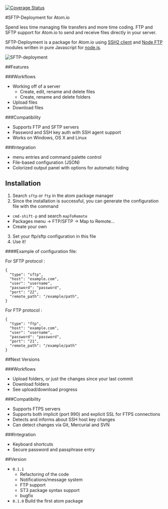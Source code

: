 [![Coverage Status](https://img.shields.io/coveralls/amoussard/sftp-deployment.svg)](https://coveralls.io/r/amoussard/sftp-deployment)

#SFTP-Deployment for Atom.io

Spend less time managing file transfers and more time coding. FTP and SFTP support for Atom.io to send and receive files directly in your server.

SFTP-Deployment is a package for Atom.io using [SSH2 client](https://github.com/mscdex/ssh2) and [Node FTP](https://github.com/mscdex/node-ftp) modules written in pure Javascript for [node.js](http://nodejs.org/).

![SFTP-deployment](https://atom.io/assets/packages-d6c259ff67b995961012620be1e26678.gif "SFTP-deployment")

##Features

###Workflows
* Working off of a server
  * Create, edit, rename and delete files
  * Create, rename and delete folders
* Upload files
* Download files

###Compatibility
* Supports FTP and SFTP servers
* Password and SSH key auth with SSH agent support
* Works on Windows, OS X and Linux

###Integration
* menu entries and command palette control
* File-based configuration (JSON)
* Colorized output panel with options for automatic hiding

## Installation

1. Search `sftp` or `ftp` in the atom package manager
2. Since the installation is successful, you can generate the configuration file with the command
  * `cmd-shift-p` and search `mapToRemote`
  * Packages menu -> FTP/SFTP -> Map to Remote...
  * Create your own
3. Set your ftp/sftp configuration in this file
4. Use it!

####Example of configuration file:

For SFTP protocol :
```
{
  "type": "sftp",
  "host": "example.com",
  "user": "username",
  "password": "password",
  "port": "22",
  "remote_path": "/example/path",
}
```

For FTP protocol :
```
{
  "type": "ftp",
  "host": "example.com",
  "user": "username",
  "password": "password",
  "port": "21",
  "remote_path": "/example/path"
}
```

##Next Versions

###Workflows
* Upload folders, or just the changes since your last commit
* Download folders
* See upload/download progress

###Compatibility
* Supports FTPS servers
* Supports both implicit (port 990) and explicit SSL for FTPS connections
* Detects and informs about SSH host key changes
* Can detect changes via Git, Mercurial and SVN

###Integration
* Keyboard shortcuts
* Secure password and passphrase entry

##Version
* `0.1.1`
  * Refactoring of the code
  * Notifications/message system
  * FTP support
  * ST3 package syntax support
  * bugfix
* `0.1.0` Build the first atom package
